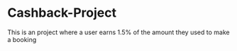 # Cashback-Project
This is an project where a user earns 1.5% of the amount they used to make a booking
